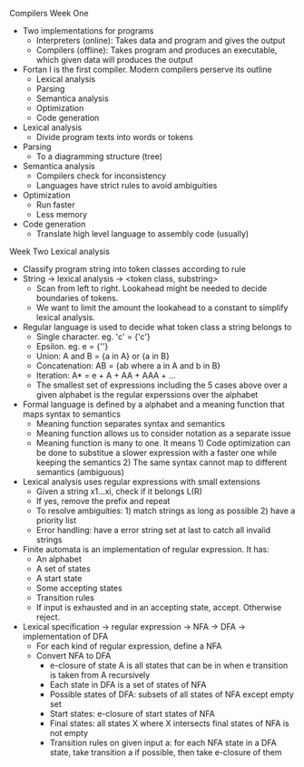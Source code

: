 Compilers
Week One
- Two implementations for programs
  - Interpreters (online): Takes data and program and gives the output
  - Compilers (offline): Takes program and produces an executable, which given data will produces the output
- Fortan I is the first compiler. Modern compilers perserve its outline
  - Lexical analysis
  - Parsing
  - Semantica analysis
  - Optimization
  - Code generation
- Lexical analysis
  - Divide program texts into words or tokens
- Parsing
  - To a diagramming structure (tree)
- Semantica analysis
  - Compilers check for inconsistency
  - Languages have strict rules to avoid ambiguities
- Optimization
  - Run faster
  - Less memory
- Code generation
  - Translate high level language to assembly code (usually)

Week Two
Lexical analysis
- Classify program string into token classes according to rule
- String -> lexical analysis -> <token class, substring>
  - Scan from left to right. Lookahead might be needed to decide boundaries of tokens.
  - We want to limit the amount the lookahead to a constant to simplify lexical analysis.
- Regular language is used to decide what token class a string belongs to
  - Single character. eg. 'c' = {'c'}
  - Epsilon. eg. e = {''}
  - Union: A and B = {a in A} or {a in B}
  - Concatenation: AB = {ab where a in A and b in B}
  - Iteration: A* = e + A + AA + AAA + ...
  - The smallest set of expressions including the 5 cases above over a given alphabet is the regular experssions over the alphabet
- Formal language is defined by a alphabet and a meaning function that maps syntax to semantics
  - Meaning function separates syntax and semantics
  - Meaning function allows us to consider notation as a separate issue
  - Meaning function is many to one. It means 1) Code optimization can be done to substitue a slower expression with a faster one while keeping the semantics 2) The same syntax cannot map to different semantics (ambiguous)
- Lexical analysis uses regular expressions with small extensions
  - Given a string x1...xi, check if it belongs L(R)
  - If yes, remove the prefix and repeat
  - To resolve ambiguities: 1) match strings as long as possible 2) have a priority list
  - Error handling: have a error string set at last to catch all invalid strings
- Finite automata is an implementation of regular expression. It has:
  - An alphabet
  - A set of states
  - A start state
  - Some accepting states
  - Transition rules
  - If input is exhausted and in an accepting state, accept. Otherwise reject.
- Lexical specification -> regular expression -> NFA -> DFA -> implementation of DFA
  - For each kind of regular expression, define a NFA
  - Convert NFA to DFA
    - e-closure of state A is all states that can be in when e transition is taken from A recursively
    - Each state in DFA is a set of states of NFA
    - Possible states of DFA: subsets of all states of NFA except empty set
    - Start states: e-closure of start states of NFA
    - Final states: all states X where X intersects final states of NFA is not empty
    - Transition rules on given input a: for each NFA state in a DFA state, take transition a if possible, then take e-closure of them
